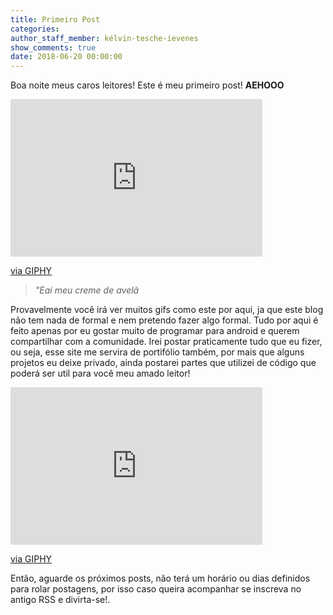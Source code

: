 ```yaml
---
title: Primeiro Post
categories:
author_staff_member: kélvin-tesche-ievenes
show_comments: true
date: 2018-06-20 00:00:00
---
```


Boa noite meus caros leitores! Este &eacute; meu primeiro post! **AEHOOO**

<div style="width:80%;height:0;padding-bottom:50%;position:relative;"><iframe src="https://giphy.com/embed/oXnN2TNSgfJQI" style="position:absolute" class="giphy-embed" allowfullscreen="" width="100%" height="100%" frameborder="0"></iframe></div>

[via GIPHY](https://giphy.com/gifs/sexy-popular-oXnN2TNSgfJQI)

> *"Eai meu creme de avel&atilde;*

Provavelmente voc&ecirc; ir&aacute; ver muitos gifs como este por aqui, ja que este blog n&atilde;o tem nada de formal e nem pretendo fazer algo formal. Tudo por aqui &eacute; feito apenas por eu gostar muito de programar para android e querem compartilhar com a comunidade. Irei postar praticamente tudo que eu fizer, ou seja, esse site me servira de portif&oacute;lio tamb&eacute;m, por mais que alguns projetos eu deixe privado, ainda postarei partes que utilizei de c&oacute;digo que poder&aacute; ser util para voc&ecirc; meu amado leitor!

<div style="width:80%;height:0;padding-bottom:50%;position:relative;"><iframe src="https://giphy.com/embed/vUUAX04g3fto4" style="position:absolute" class="giphy-embed" allowfullscreen="" width="100%" height="100%" frameborder="0"></iframe></div>

[via GIPHY](https://giphy.com/gifs/reaction-vUUAX04g3fto4)

Ent&atilde;o, aguarde os pr&oacute;ximos posts, n&atilde;o ter&aacute; um hor&aacute;rio ou dias definidos para rolar postagens, por isso caso queira acompanhar se inscreva no antigo RSS e divirta-se!.